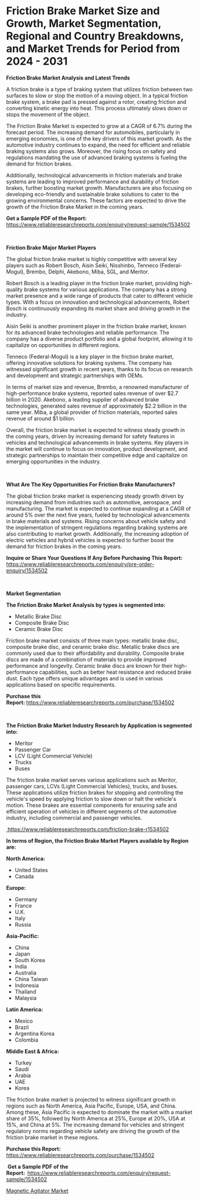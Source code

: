 <p><h1>Friction Brake Market Size and Growth, Market Segmentation, Regional and Country Breakdowns, and Market Trends for Period from 2024 -  2031</h1></p><p><strong>Friction Brake Market Analysis and Latest Trends</strong></p>
<p><p>A friction brake is a type of braking system that utilizes friction between two surfaces to slow or stop the motion of a moving object. In a typical friction brake system, a brake pad is pressed against a rotor, creating friction and converting kinetic energy into heat. This process ultimately slows down or stops the movement of the object.</p><p>The Friction Brake Market is expected to grow at a CAGR of 6.7% during the forecast period. The increasing demand for automobiles, particularly in emerging economies, is one of the key drivers of this market growth. As the automotive industry continues to expand, the need for efficient and reliable braking systems also grows. Moreover, the rising focus on safety and regulations mandating the use of advanced braking systems is fueling the demand for friction brakes.</p><p>Additionally, technological advancements in friction materials and brake systems are leading to improved performance and durability of friction brakes, further boosting market growth. Manufacturers are also focusing on developing eco-friendly and sustainable brake solutions to cater to the growing environmental concerns. These factors are expected to drive the growth of the Friction Brake Market in the coming years.</p></p>
<p><strong>Get a Sample PDF of the Report:&nbsp;</strong> <a href="https://www.reliableresearchreports.com/enquiry/request-sample/1534502">https://www.reliableresearchreports.com/enquiry/request-sample/1534502</a></p>
<p>&nbsp;</p>
<p><strong>Friction Brake Major Market Players</strong></p>
<p><p>The global friction brake market is highly competitive with several key players such as Robert Bosch, Aisin Seiki, Nisshinbo, Tenneco (Federal-Mogul), Brembo, Delphi, Akebono, Miba, SGL, and Meritor. </p><p>Robert Bosch is a leading player in the friction brake market, providing high-quality brake systems for various applications. The company has a strong market presence and a wide range of products that cater to different vehicle types. With a focus on innovation and technological advancements, Robert Bosch is continuously expanding its market share and driving growth in the industry.</p><p>Aisin Seiki is another prominent player in the friction brake market, known for its advanced brake technologies and reliable performance. The company has a diverse product portfolio and a global footprint, allowing it to capitalize on opportunities in different regions.</p><p>Tenneco (Federal-Mogul) is a key player in the friction brake market, offering innovative solutions for braking systems. The company has witnessed significant growth in recent years, thanks to its focus on research and development and strategic partnerships with OEMs.</p><p>In terms of market size and revenue, Brembo, a renowned manufacturer of high-performance brake systems, reported sales revenue of over $2.7 billion in 2020. Akebono, a leading supplier of advanced brake technologies, generated sales revenue of approximately $2.2 billion in the same year. Miba, a global provider of friction materials, reported sales revenue of around $1 billion.</p><p>Overall, the friction brake market is expected to witness steady growth in the coming years, driven by increasing demand for safety features in vehicles and technological advancements in brake systems. Key players in the market will continue to focus on innovation, product development, and strategic partnerships to maintain their competitive edge and capitalize on emerging opportunities in the industry.</p></p>
<p>&nbsp;</p>
<p><strong>What Are The Key Opportunities For Friction Brake Manufacturers?</strong></p>
<p><p>The global friction brake market is experiencing steady growth driven by increasing demand from industries such as automotive, aerospace, and manufacturing. The market is expected to continue expanding at a CAGR of around 5% over the next five years, fueled by technological advancements in brake materials and systems. Rising concerns about vehicle safety and the implementation of stringent regulations regarding braking systems are also contributing to market growth. Additionally, the increasing adoption of electric vehicles and hybrid vehicles is expected to further boost the demand for friction brakes in the coming years.</p></p>
<p><strong>Inquire or Share Your Questions If Any Before Purchasing This Report:</strong> <a href="https://www.reliableresearchreports.com/enquiry/pre-order-enquiry/1534502">https://www.reliableresearchreports.com/enquiry/pre-order-enquiry/1534502</a></p>
<p>&nbsp;</p>
<p><strong>Market Segmentation</strong></p>
<p><strong>The Friction Brake Market Analysis by types is segmented into:</strong></p>
<p><ul><li>Metallic Brake Disc</li><li>Composite Brake Disc</li><li>Ceramic Brake Disc</li></ul></p>
<p><p>Friction brake market consists of three main types: metallic brake disc, composite brake disc, and ceramic brake disc. Metallic brake discs are commonly used due to their affordability and durability. Composite brake discs are made of a combination of materials to provide improved performance and longevity. Ceramic brake discs are known for their high-performance capabilities, such as better heat resistance and reduced brake dust. Each type offers unique advantages and is used in various applications based on specific requirements.</p></p>
<p><strong>Purchase this Report:&nbsp;</strong><a href="https://www.reliableresearchreports.com/purchase/1534502">https://www.reliableresearchreports.com/purchase/1534502</a></p>
<p>&nbsp;</p>
<p><strong>The Friction Brake Market Industry Research by Application is segmented into:</strong></p>
<p><ul><li>Meritor</li><li>Passenger Car</li><li>LCV (Light Commercial Vehicle)</li><li>Trucks</li><li>Buses</li></ul></p>
<p><p>The friction brake market serves various applications such as Meritor, passenger cars, LCVs (Light Commercial Vehicles), trucks, and buses. These applications utilize friction brakes for stopping and controlling the vehicle's speed by applying friction to slow down or halt the vehicle's motion. These brakes are essential components for ensuring safe and efficient operation of vehicles in different segments of the automotive industry, including commercial and passenger vehicles.</p></p>
<p><a href="https://www.reliableresearchreports.com/friction-brake-r1534502">&nbsp;https://www.reliableresearchreports.com/friction-brake-r1534502</a></p>
<p><strong>In terms of Region, the Friction Brake Market Players available by Region are:</strong></p>
<p>
    <p> <strong> North America: </strong>
        <ul>
            <li>United States</li>
            <li>Canada</li>
        </ul>
        </p> 
    <p> <strong> Europe: </strong>
        <ul>
            <li>Germany</li>
            <li>France</li>
            <li>U.K.</li>
            <li>Italy</li>
            <li>Russia</li>
        </ul>
        </p> 
    <p> <strong> Asia-Pacific: </strong>
        <ul>
            <li>China</li>
            <li>Japan</li>
            <li>South Korea</li>
            <li>India</li>
            <li>Australia</li>
            <li>China Taiwan</li>
            <li>Indonesia</li>
            <li>Thailand</li>
            <li>Malaysia</li>
        </ul>
        </p> 
    <p> <strong> Latin America: </strong>
        <ul>
            <li>Mexico</li>
            <li>Brazil</li>
            <li>Argentina Korea</li>
            <li>Colombia</li>
        </ul>
        </p> 
    <p> <strong> Middle East & Africa: </strong>
        <ul>
            <li>Turkey</li>
            <li>Saudi</li>
            <li>Arabia</li>
            <li>UAE</li>
            <li>Korea</li>
        </ul>
    </p>
    </p>
<p><p>The friction brake market is projected to witness significant growth in regions such as North America, Asia Pacific, Europe, USA, and China. Among these, Asia Pacific is expected to dominate the market with a market share of 35%, followed by North America at 25%, Europe at 20%, USA at 15%, and China at 5%. The increasing demand for vehicles and stringent regulatory norms regarding vehicle safety are driving the growth of the friction brake market in these regions.</p></p>
<p><strong>Purchase this Report: </strong><a href="https://www.reliableresearchreports.com/purchase/1534502">https://www.reliableresearchreports.com/purchase/1534502</a></p>
<p>&nbsp;<strong>Get a Sample PDF of the Report:&nbsp;&nbsp;</strong><a href="https://www.reliableresearchreports.com/enquiry/request-sample/1534502">https://www.reliableresearchreports.com/enquiry/request-sample/1534502</a></p>
<p><strong></strong></p>
<p><p><a href="https://github.com/PeterParrish5/Market-Research-Report-List-4/blob/main/magnetic-agitator-market.md">Magnetic Agitator Market</a></p></p>